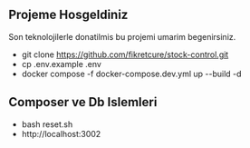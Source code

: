 
## Projeme Hosgeldiniz

Son teknolojilerle donatilmis bu projemi umarim begenirsiniz.
- git clone https://github.com/fikretcure/stock-control.git
- cp .env.example .env
- docker compose -f docker-compose.dev.yml up --build -d

## Composer ve Db Islemleri
- bash reset.sh
- http://localhost:3002
